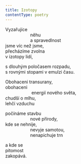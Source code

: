 ```yaml
---
title: Izotopy
contentType: poetry
---
```


<section>

Vyzařujíce  
                    něhu  
                    a spravedlnost  
jsme víc než jsme,  
přecházíme zvolna  
v izotopy lidí,

s dlouhým poločasem rozpadu,  
s rovnými stopami v emulzi času.

Obohaceni transurany,  
obohaceni  
                     energií nového světa,  
chudší o mlhu,  
lehčí vzduchu

počínáme stavbu  
                    nové přírody,  
kde se nehnije,  
                    nevyje samotou,  
                    nenapichuje trn

a kde se  
pitomost  
zakopává.

</section>
